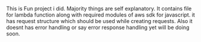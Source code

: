 This is Fun project i did. Majority things are self explanatory. It contains file for lambda function along with required modules of aws sdk for javascript.
it has request structure which should be used while creating requests.
Also it doesnt has error handling or say error response handling yet will be doing soon.
